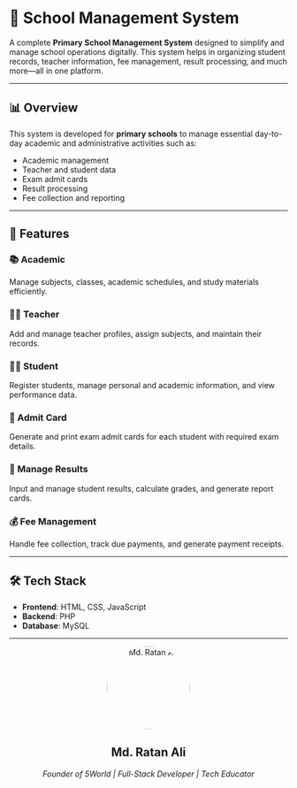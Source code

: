 # 🏫 School Management System

A complete **Primary School Management System** designed to simplify and manage school operations digitally. This system helps in organizing student records, teacher information, fee management, result processing, and much more—all in one platform.

---

## 📊 Overview

This system is developed for **primary schools** to manage essential day-to-day academic and administrative activities such as:
- Academic management
- Teacher and student data
- Exam admit cards
- Result processing
- Fee collection and reporting

---

## 🚀 Features

### 📚 Academic  
Manage subjects, classes, academic schedules, and study materials efficiently.

### 👨‍🏫 Teacher  
Add and manage teacher profiles, assign subjects, and maintain their records.

### 👩‍🎓 Student  
Register students, manage personal and academic information, and view performance data.

### 🎫 Admit Card  
Generate and print exam admit cards for each student with required exam details.

### 📄 Manage Results  
Input and manage student results, calculate grades, and generate report cards.

### 💰 Fee Management  
Handle fee collection, track due payments, and generate payment receipts.

---

## 🛠️ Tech Stack

- **Frontend**: HTML, CSS, JavaScript  
- **Backend**: PHP  
- **Database**: MySQL  

---
<p align="center">
  <img src="ratan.jpg" alt="Md. Ratan Ali" width="150" style="border-radius: 50%;" />
</p>

<h2 align="center">Md. Ratan Ali</h2>
<p align="center"><em>Founder of 5World | Full-Stack Developer | Tech Educator</em></p>
